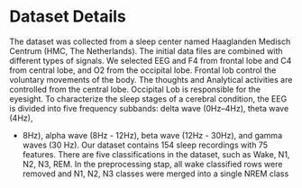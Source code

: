 # Dataset Details
The dataset was collected from a sleep center named
Haaglanden Medisch Centrum (HMC, The Netherlands). The initial data files are combined with different types of
signals. We selected EEG and F4 from frontal lobe and C4 from
central lobe, and O2 from the occipital lobe. Frontal lob control
the voluntary movements of the body. The thoughts and
Analytical activities are controlled from the central lobe. Occipital
Lob is responsible for the eyesight. To characterize the sleep
stages of a cerebral condition, the EEG is divided into five
frequency subbands: delta wave (0Hz–4Hz), theta wave (4Hz),
- 8Hz), alpha wave (8Hz - 12Hz), beta wave (12Hz - 30Hz),
and gamma waves (30 Hz). Our dataset contains 154 sleep
recordings with 75 features. There are five classifications in the
dataset, such as Wake, N1, N2, N3, REM. In the preprocessing stap, all wake classified rows were removed and N1, N2, N3
classes were merged into a single NREM class
